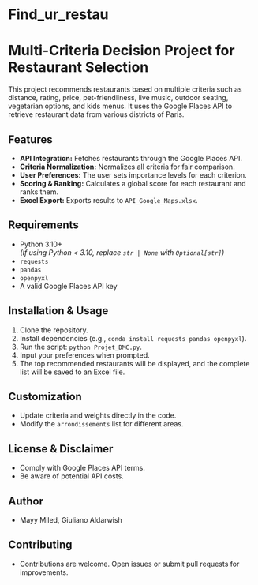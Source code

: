 # Find_ur_restau

# Multi-Criteria Decision Project for Restaurant Selection

This project recommends restaurants based on multiple criteria such as distance, rating, price, pet-friendliness, live music, outdoor seating, vegetarian options, and kids menus. It uses the Google Places API to retrieve restaurant data from various districts of Paris.

## Features

- **API Integration:** Fetches restaurants through the Google Places API.
- **Criteria Normalization:** Normalizes all criteria for fair comparison.
- **User Preferences:** The user sets importance levels for each criterion.
- **Scoring & Ranking:** Calculates a global score for each restaurant and ranks them.
- **Excel Export:** Exports results to `API_Google_Maps.xlsx`.

## Requirements

- Python 3.10+  
  *(If using Python < 3.10, replace `str | None` with `Optional[str]`)*  
- `requests`
- `pandas`
- `openpyxl`
- A valid Google Places API key

## Installation & Usage

1. Clone the repository.
2. Install dependencies (e.g., `conda install requests pandas openpyxl`).
3. Run the script: `python Projet_DMC.py`.
4. Input your preferences when prompted.
5. The top recommended restaurants will be displayed, and the complete list will be saved to an Excel file.

## Customization

- Update criteria and weights directly in the code.
- Modify the `arrondissements` list for different areas.

## License & Disclaimer

- Comply with Google Places API terms.
- Be aware of potential API costs.

## Author

- Mayy Miled, Giuliano Aldarwish

## Contributing

- Contributions are welcome. Open issues or submit pull requests for improvements.

